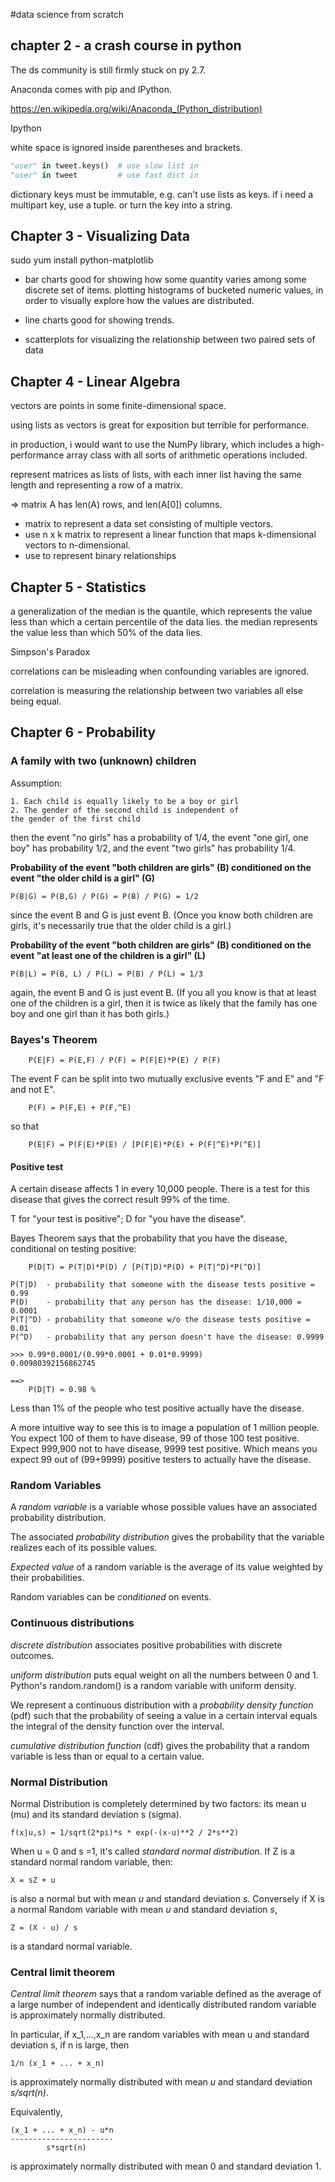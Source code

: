 #data science from scratch

## chapter 2 - a crash course in python

The ds community is still firmly stuck on py 2.7.

Anaconda comes with pip and IPython.

https://en.wikipedia.org/wiki/Anaconda_(Python_distribution)

Ipython

white space is ignored inside parentheses and brackets.

```python
"user" in tweet.keys()  # use slow list in 
"user" in tweet         # use fast dict in 
```
dictionary keys must be immutable, e.g. can't use lists as keys.
if i need a multipart key, use a tuple. or turn the key into a string.

## Chapter 3 - Visualizing Data

sudo yum install python-matplotlib

* bar charts
    good for showing how some quantity varies among some discrete set of items.
    plotting histograms of bucketed numeric values, in order to visually explore how the values are distributed.

* line charts
    good for showing trends.

* scatterplots
    for visualizing the relationship between two paired sets of data


## Chapter 4 - Linear Algebra

vectors are points in some finite-dimensional space.

using lists as vectors is great for exposition but terrible for performance.

in production, i would want to use the NumPy library,
which includes a high-performance array class
with all sorts of arithmetic operations included.

represent matrices as lists of lists,
with each inner list having the same length
and representing a row of a matrix.

=> matrix A has len(A) rows, and len(A[0]) columns.

* matrix to represent a data set consisting of multiple vectors.
* use n x k matrix to represent a linear function that maps k-dimensional
 vectors to n-dimensional.
* use to represent binary relationships

## Chapter 5 - Statistics

a generalization of the median is the quantile,
which represents the value less than which a certain percentile of the data lies.
the median represents the value less than which 50% of the data lies.

Simpson's Paradox

correlations can be misleading when confounding variables are ignored.

correlation is measuring the relationship between two variables
all else being equal.

## Chapter 6 - Probability

### A family with two (unknown) children

Assumption:

    1. Each child is equally likely to be a boy or girl
    2. The gender of the second child is independent of
    the gender of the first child

then the event "no girls" has a probability of 1/4,
the event "one girl, one boy" has probability 1/2,
and the event "two girls" has probability 1/4.

**Probability of the event "both children are girls" (B)
conditioned on the event "the older child is a girl" (G)**

    P(B|G) = P(B,G) / P(G) = P(B) / P(G) = 1/2

since the event B and G is just event B.
(Once you know both children are girls, it's necessarily true that
the older child is a girl.)

**Probability of the event "both children are girls" (B)
conditioned on the event "at least one of the children is a girl" (L)**

    P(B|L) = P(B, L) / P(L) = P(B) / P(L) = 1/3

again, the event B and G is just event B.
(If you all you know is that at least one of the children is a girl,
then it is twice as likely that the family has one boy and one girl
than it has both girls.)

### Bayes's Theorem

```
    P(E|F) = P(E,F) / P(F) = P(F|E)*P(E) / P(F)
```

The event F can be split into two mutually exclusive events "F and E" and "F and not E".

```
    P(F) = P(F,E) + P(F,^E)
```

so that

```
    P(E|F) = P(F|E)*P(E) / [P(F|E)*P(E) + P(F|^E)*P(^E)]
```

#### Positive test

A certain disease affects 1 in every 10,000 people.
There is a test for this disease that gives the correct result 99% of the time.

T for "your test is positive";
D for "you have the disease".

Bayes Theorem says that the probability that you have the disease,
conditional on testing positive:

```
    P(D|T) = P(T|D)*P(D) / [P(T|D)*P(D) + P(T|^D)*P(^D)]

P(T|D)  - probability that someone with the disease tests positive = 0.99
P(D)    - probability that any person has the disease: 1/10,000 = 0.0001
P(T|^D) - probability that someone w/o the disease tests positive = 0.01
P(^D)   - probability that any person doesn't have the disease: 0.9999

>>> 0.99*0.0001/(0.99*0.0001 + 0.01*0.9999)
0.00980392156862745

==>
    P(D|T) = 0.98 %
```

Less than 1% of the people who test positive actually have the disease.

A more intuitive way to see this is to image a population of 1 million people.
You expect 100 of them to have disease, 99 of those 100 test positive.
Expect 999,900 not to have disease, 9999 test positive.
Which means you expect 99 out of (99+9999) positive testers to actually have the disease.

### Random Variables

A *random variable* is a variable whose possible values have an
associated probability distribution.

The associated *probability distribution* gives the probability
that the variable realizes each of its possible values.

*Expected value* of a random variable is the average of its value
weighted by their probabilities.

Random variables can be *conditioned* on events.

### Continuous distributions

*discrete distribution* associates positive probabilities with discrete outcomes.

*uniform distribution* puts equal weight on all the numbers between 0 and 1.
Python's random.random() is a random variable with uniform density.

We represent a continuous distribution with a *probability density function* (pdf)
such that the probability of seeing a value in a certain interval
equals the integral of the density function over the interval.

*cumulative distribution function* (cdf) gives the probability
that a random variable is less than or equal to a certain value.

### Normal Distribution

Normal Distribution is completely determined by two factors:
its mean u (mu) and its standard deviation s (sigma).

    f(x|u,s) = 1/sqrt(2*pi)*s * exp(-(x-u)**2 / 2*s**2)

When u = 0 and s =1, it's called *standard normal distribution*.
If Z is a standard normal random variable, then:

    X = sZ + u

is also a normal but with mean _u_ and standard deviation _s_.
Conversely if X is a normal Random variable with mean _u_ and
standard deviation _s_,

    Z = (X - u) / s

is a standard normal variable.

### Central limit theorem

*Central limit theorem* says that a random variable defined as
the average of a large number of independent and identically
distributed random variable is approximately normally distributed.

In particular, if x_1,...,x_n are random variables with mean u
and standard deviation s, if n is large, then

    1/n (x_1 + ... + x_n)

is approximately normally distributed with mean _u_
and standard deviation _s/sqrt(n)_.

Equivalently,

    (x_1 + ... + x_n) - u*n
    -----------------------
            s*sqrt(n)

is approximately normally distributed with mean 0
and standard deviation 1.